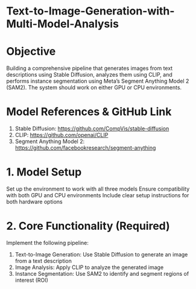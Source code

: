 # Text-to-Image-Generation-with-Multi-Model-Analysis

# Objective
Building a comprehensive pipeline that generates images from text descriptions
using Stable Diffusion, analyzes them using CLIP, and performs instance
segmentation using Meta’s Segment Anything Model 2 (SAM2). The system
should work on either GPU or CPU environments.

# Model References & GitHub Link
1. Stable Diffusion: https://github.com/CompVis/stable-diffusion
2. CLIP: https://github.com/openai/CLIP
3. Segment Anything Model 2: https://github.com/facebookresearch/segment-anything


# 1. Model Setup
Set up the environment to work with all three models
Ensure compatibility with both GPU and CPU environments
Include clear setup instructions for both hardware options

# 2. Core Functionality (Required)
Implement the following pipeline: 
1. Text-to-Image Generation: Use Stable Diffusion to generate an image from a text description
2. Image Analysis: Apply CLIP to analyze the generated image
3. Instance Segmentation: Use SAM2 to identify and segment regions of interest (ROI)
